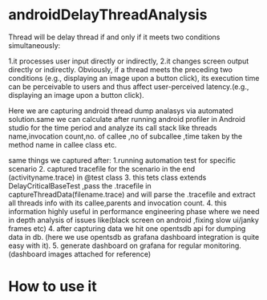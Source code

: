 # androidDelayThreadAnalysis

Thread will be delay thread if and only if it meets two conditions simultaneously: 

1.it processes user input directly or indirectly,
2.it changes screen output directly or indirectly. Obviously, if a thread meets the preceding two conditions (e.g., displaying an image upon a button click), its execution time can be perceivable to users and thus affect user-perceived latency.(e.g., displaying an image upon a button click).

Here we are capturing android thread dump analasys via automated solution.same we can calculate after running android profiler in Android studio for the time period and analyze its call stack like threads name,invocation count,no. of callee ,no of subcallee ,time taken by the method name in callee class etc.

same things we captured after:
1.running automation test for specific scenario
2. captured tracefile for the scenario in the end (activityname.trace) in @test class
3. this tets class extends DelayCriticalBaseTest ,pass the .tracefile in captureThreadData(filename.trace) and will parse the .tracefile and extract all threads info with its callee,parents and invocation count.
4. this information highly useful in performance engineering phase where we need in depth analysis of issues like(black screen on android ,fixing slow ui/janky frames etc)
4. after capturing data we hit one opentsdb api for dumping data in db. (here we use opentsdb as grafana dashboard integration is quite easy with  it).
5. generate dashboard on grafana for regular monitoring.
(dashboard images attached for reference)

# How to use it
